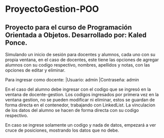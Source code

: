 # ProyectoGestion-POO
Proyecto para el curso de Programación Orientada a Objetos.
Desarrollado por: Kaled Ponce.
-------------------------------------------------------------------------------------------------------------------------------------------------------
Simulando un inicio de sesión para docentes y alumnos, cada uno con su propia ventana, en el caso de docentes, este tiene las opciones de agregar alumnos
con su codigo respectivo, nombres, apellidos y notas, con las opciones de editar y eliminar.

Para ingresar como docente:
|Usuario: admin
|Contraseña: admin

En el caso del alumno debe ingresar con el codigo que se ingresó en la ventana de docente-gestion.
Los codigos ingresados por primera vez en la ventana gestion, no se pueden modificar ni eliminar, estos se guardan de forma directa en el contenedor, 
trabajando con LinkedList. La vinculacion de los datos del alumno se hacen de forma directa con su codigo respectivo.

En caso se ingrese solamente un codigo y nada de datos, empezará a ver cruce de posiciones, mostrando los datos que no debe.


